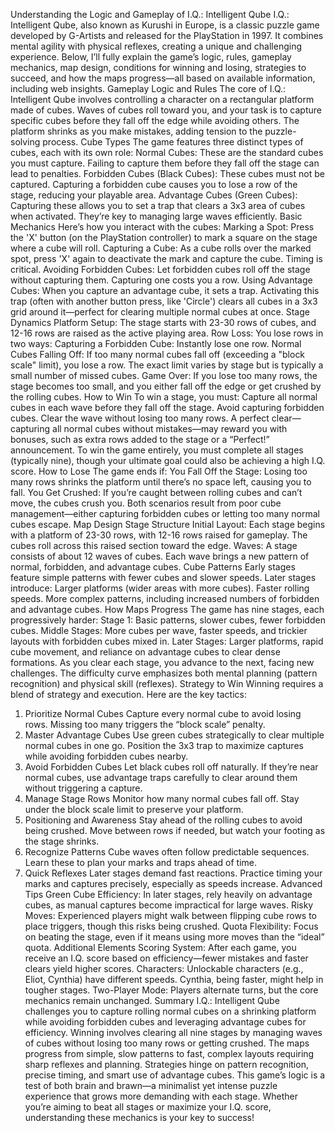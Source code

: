 Understanding the Logic and Gameplay of I.Q.: Intelligent Qube
I.Q.: Intelligent Qube, also known as Kurushi in Europe, is a classic puzzle game developed by G-Artists and released for the PlayStation in 1997. It combines mental agility with physical reflexes, creating a unique and challenging experience. Below, I’ll fully explain the game’s logic, rules, gameplay mechanics, map design, conditions for winning and losing, strategies to succeed, and how the maps progress—all based on available information, including web insights.
Gameplay Logic and Rules
The core of I.Q.: Intelligent Qube involves controlling a character on a rectangular platform made of cubes. Waves of cubes roll toward you, and your task is to capture specific cubes before they fall off the edge while avoiding others. The platform shrinks as you make mistakes, adding tension to the puzzle-solving process.
Cube Types
The game features three distinct types of cubes, each with its own role:
Normal Cubes: These are the standard cubes you must capture. Failing to capture them before they fall off the stage can lead to penalties.
Forbidden Cubes (Black Cubes): These cubes must not be captured. Capturing a forbidden cube causes you to lose a row of the stage, reducing your playable area.
Advantage Cubes (Green Cubes): Capturing these allows you to set a trap that clears a 3x3 area of cubes when activated. They’re key to managing large waves efficiently.
Basic Mechanics
Here’s how you interact with the cubes:
Marking a Spot: Press the 'X' button (on the PlayStation controller) to mark a square on the stage where a cube will roll.
Capturing a Cube: As a cube rolls over the marked spot, press 'X' again to deactivate the mark and capture the cube. Timing is critical.
Avoiding Forbidden Cubes: Let forbidden cubes roll off the stage without capturing them. Capturing one costs you a row.
Using Advantage Cubes: When you capture an advantage cube, it sets a trap. Activating this trap (often with another button press, like 'Circle') clears all cubes in a 3x3 grid around it—perfect for clearing multiple normal cubes at once.
Stage Dynamics
Platform Setup: The stage starts with 23-30 rows of cubes, and 12-16 rows are raised as the active playing area.
Row Loss: You lose rows in two ways:
Capturing a Forbidden Cube: Instantly lose one row.
Normal Cubes Falling Off: If too many normal cubes fall off (exceeding a "block scale" limit), you lose a row. The exact limit varies by stage but is typically a small number of missed cubes.
Game Over: If you lose too many rows, the stage becomes too small, and you either fall off the edge or get crushed by the rolling cubes.
How to Win
To win a stage, you must:
Capture all normal cubes in each wave before they fall off the stage.
Avoid capturing forbidden cubes.
Clear the wave without losing too many rows.
A perfect clear—capturing all normal cubes without mistakes—may reward you with bonuses, such as extra rows added to the stage or a “Perfect!” announcement. To win the game entirely, you must complete all stages (typically nine), though your ultimate goal could also be achieving a high I.Q. score.
How to Lose
The game ends if:
You Fall Off the Stage: Losing too many rows shrinks the platform until there’s no space left, causing you to fall.
You Get Crushed: If you’re caught between rolling cubes and can’t move, the cubes crush you.
Both scenarios result from poor cube management—either capturing forbidden cubes or letting too many normal cubes escape.
Map Design
Stage Structure
Initial Layout: Each stage begins with a platform of 23-30 rows, with 12-16 rows raised for gameplay. The cubes roll across this raised section toward the edge.
Waves: A stage consists of about 12 waves of cubes. Each wave brings a new pattern of normal, forbidden, and advantage cubes.
Cube Patterns
Early stages feature simple patterns with fewer cubes and slower speeds.
Later stages introduce:
Larger platforms (wider areas with more cubes).
Faster rolling speeds.
More complex patterns, including increased numbers of forbidden and advantage cubes.
How Maps Progress
The game has nine stages, each progressively harder:
Stage 1: Basic patterns, slower cubes, fewer forbidden cubes.
Middle Stages: More cubes per wave, faster speeds, and trickier layouts with forbidden cubes mixed in.
Later Stages: Larger platforms, rapid cube movement, and reliance on advantage cubes to clear dense formations.
As you clear each stage, you advance to the next, facing new challenges. The difficulty curve emphasizes both mental planning (pattern recognition) and physical skill (reflexes).
Strategy to Win
Winning requires a blend of strategy and execution. Here are the key tactics:

1. Prioritize Normal Cubes
   Capture every normal cube to avoid losing rows. Missing too many triggers the “block scale” penalty.
2. Master Advantage Cubes
   Use green cubes strategically to clear multiple normal cubes in one go. Position the 3x3 trap to maximize captures while avoiding forbidden cubes nearby.
3. Avoid Forbidden Cubes
   Let black cubes roll off naturally. If they’re near normal cubes, use advantage traps carefully to clear around them without triggering a capture.
4. Manage Stage Rows
   Monitor how many normal cubes fall off. Stay under the block scale limit to preserve your platform.
5. Positioning and Awareness
   Stay ahead of the rolling cubes to avoid being crushed. Move between rows if needed, but watch your footing as the stage shrinks.
6. Recognize Patterns
   Cube waves often follow predictable sequences. Learn these to plan your marks and traps ahead of time.
7. Quick Reflexes
   Later stages demand fast reactions. Practice timing your marks and captures precisely, especially as speeds increase.
   Advanced Tips
   Green Cube Efficiency: In later stages, rely heavily on advantage cubes, as manual captures become impractical for large waves.
   Risky Moves: Experienced players might walk between flipping cube rows to place triggers, though this risks being crushed.
   Quota Flexibility: Focus on beating the stage, even if it means using more moves than the “ideal” quota.
   Additional Elements
   Scoring System: After each game, you receive an I.Q. score based on efficiency—fewer mistakes and faster clears yield higher scores.
   Characters: Unlockable characters (e.g., Eliot, Cynthia) have different speeds. Cynthia, being faster, might help in tougher stages.
   Two-Player Mode: Players alternate turns, but the core mechanics remain unchanged.
   Summary
   I.Q.: Intelligent Qube challenges you to capture rolling normal cubes on a shrinking platform while avoiding forbidden cubes and leveraging advantage cubes for efficiency. Winning involves clearing all nine stages by managing waves of cubes without losing too many rows or getting crushed. The maps progress from simple, slow patterns to fast, complex layouts requiring sharp reflexes and planning. Strategies hinge on pattern recognition, precise timing, and smart use of advantage cubes.
   This game’s logic is a test of both brain and brawn—a minimalist yet intense puzzle experience that grows more demanding with each stage. Whether you’re aiming to beat all stages or maximize your I.Q. score, understanding these mechanics is your key to success!
